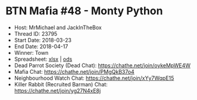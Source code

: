 # BTN Mafia #48 - Monty Python

* Host: MrMichael and JackInTheBox
* Thread ID: 23795
* Start Date: 2018-03-23
* End Date: 2018-04-17
* Winner: Town
* Spreadsheet: [xlsx](../../../../raw/main/btn/48/spreadsheet.xlsx) | [ods](../../../../raw/main/btn/48/spreadsheet.ods)
* Dead Parrot Society (Dead Chat): https://chathe.net/join/oykeMpWE4W
* Mafia Chat: https://chathe.net/join/PMgQkB37o4
* Neighbourhood Watch Chat: https://chathe.net/join/xYy7WqpE15
* Killer Rabbit (Recruited Barman) Chat: https://chathe.net/join/yg27N4xE8j